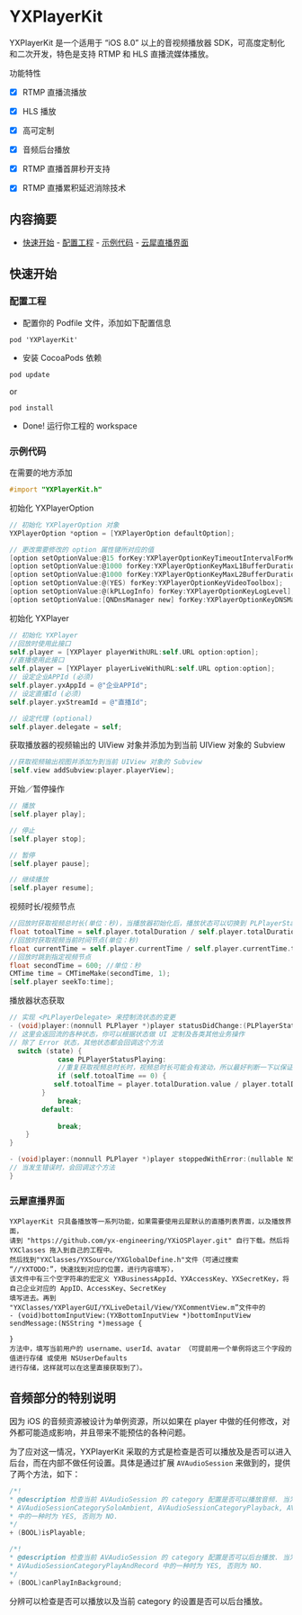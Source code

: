 
# YXPlayerKit

YXPlayerKit 是一个适用于 “iOS 8.0” 以上的音视频播放器 SDK，可高度定制化和二次开发，特色是支持 RTMP 和 HLS 直播流媒体播放。


功能特性

- [x] RTMP 直播流播放
- [x] HLS 播放
- [x] 高可定制
- [x] 音频后台播放
- [x] RTMP 直播首屏秒开支持
- [x] RTMP 直播累积延迟消除技术


## 内容摘要

- [快速开始](#1-快速开始)
      - [配置工程](#配置工程)
      - [示例代码](#示例代码)
      - [云犀直播界面](#云犀直播界面)

## 快速开始

### 配置工程

- 配置你的 Podfile 文件，添加如下配置信息

```
pod 'YXPlayerKit'
```

- 安装 CocoaPods 依赖

```
pod update
```
or
```
pod install
```

- Done! 运行你工程的 workspace

### 示例代码

在需要的地方添加

```Objective-C
#import "YXPlayerKit.h"
```

初始化 YXPlayerOption

```Objective-C
// 初始化 YXPlayerOption 对象
YXPlayerOption *option = [YXPlayerOption defaultOption];

// 更改需要修改的 option 属性键所对应的值
[option setOptionValue:@15 forKey:YXPlayerOptionKeyTimeoutIntervalForMediaPackets];
[option setOptionValue:@1000 forKey:YXPlayerOptionKeyMaxL1BufferDuration];
[option setOptionValue:@1000 forKey:YXPlayerOptionKeyMaxL2BufferDuration];
[option setOptionValue:@(YES) forKey:YXPlayerOptionKeyVideoToolbox];
[option setOptionValue:@(kPLLogInfo) forKey:YXPlayerOptionKeyLogLevel];
[option setOptionValue:[QNDnsManager new] forKey:YXPlayerOptionKeyDNSManager];

```
初始化 YXPlayer

```Objective-C
// 初始化 YXPlayer
//回放时使用此接口
self.player = [YXPlayer playerWithURL:self.URL option:option];
//直播使用此接口
self.player = [YXPlayer playerLiveWithURL:self.URL option:option];
// 设定企业APPId (必须) 
self.player.yxAppId = @"企业APPId";
// 设定直播Id (必须)
self.player.yxStreamId = @"直播Id";

// 设定代理 (optional)
self.player.delegate = self;
```

获取播放器的视频输出的 UIView 对象并添加为到当前 UIView 对象的 Subview
```Objective-C
//获取视频输出视图并添加为到当前 UIView 对象的 Subview
[self.view addSubview:player.playerView];
```

开始／暂停操作

```Objective-C
// 播放
[self.player play];

// 停止
[self.player stop];

// 暂停
[self.player pause];

// 继续播放
[self.player resume];
```
视频时长/视频节点

```Objective-C
//回放时获取视频总时长(单位：秒)，当播放器初始化后，播放状态可以切换到 PLPlayerStatusPlaying 后才可以获取到self.player.totalDuration
float totoalTime = self.player.totalDuration / self.player.totalDuration.timescale
//回放时获取视频当前时间节点(单位：秒)
float currentTime = self.player.currentTime / self.player.currentTime.timescale
//回放时跳到指定视频节点
float secondTime = 600; //单位：秒
CMTime time = CMTimeMake(secondTime, 1);
[self.player seekTo:time];
```

播放器状态获取

```Objective-C
// 实现 <PLPlayerDelegate> 来控制流状态的变更
- (void)player:(nonnull PLPlayer *)player statusDidChange:(PLPlayerStatus)state {
// 这里会返回流的各种状态，你可以根据状态做 UI 定制及各类其他业务操作
// 除了 Error 状态，其他状态都会回调这个方法
  switch (state) {
            case PLPlayerStatusPlaying:
            //重复获取视频总时长时，视频总时长可能会有波动，所以最好判断一下以保证只获取一次
            if (self.totoalTime == 0) {
           self.totoalTime = player.totalDuration.value / player.totalDuration.timescale
        }
            break;
        default:
            
            break;
    }
}

- (void)player:(nonnull PLPlayer *)player stoppedWithError:(nullable NSError *)error {
// 当发生错误时，会回调这个方法
}
```


### 云犀直播界面

```
YXPlayerKit 只具备播放等一系列功能，如果需要使用云犀默认的直播列表界面，以及播放界面，
请到 "https://github.com/yx-engineering/YXiOSPlayer.git" 自行下载。然后将 YXClasses 拖入到自己的工程中。
然后找到"YXClasses/YXSource/YXGlobalDefine.h"文件（可通过搜索 “//YXTODO:”，快速找到对应的位置，进行内容填写），
该文件中有三个空字符串的宏定义 YXBusinessAppId、YXAccessKey、YXSecretKey，将自己企业对应的 AppID、AccessKey、SecretKey
填写进去。再到 "YXClasses/YXPlayerGUI/YXLiveDetail/View/YXCommentView.m”文件中的
- (void)bottomInputView:(YXBottomInputView *)bottomInputView sendMessage:(NSString *)message { 

}
方法中，填写当前用户的 username、userId、avatar （可提前用一个单例将这三个字段的值进行存储 或使用 NSUserDefaults
进行存储，这样就可以在这里直接获取到了）。

```

## 音频部分的特别说明

因为 iOS 的音频资源被设计为单例资源，所以如果在 player 中做的任何修改，对外都可能造成影响，并且带来不能预估的各种问题。

为了应对这一情况，YXPlayerKit 采取的方式是检查是否可以播放及是否可以进入后台，而在内部不做任何设置。具体是通过扩展 `AVAudioSession` 来做到的，提供了两个方法，如下：

```Objective-C
/*!
* @description 检查当前 AVAudioSession 的 category 配置是否可以播放音频. 当为 AVAudioSessionCategoryAmbient,
* AVAudioSessionCategorySoloAmbient, AVAudioSessionCategoryPlayback, AVAudioSessionCategoryPlayAndRecord
* 中的一种时为 YES, 否则为 NO.
*/
+ (BOOL)isPlayable;

/*!
* @description 检查当前 AVAudioSession 的 category 配置是否可以后台播放. 当为 AVAudioSessionCategoryPlayback,
* AVAudioSessionCategoryPlayAndRecord 中的一种时为 YES, 否则为 NO.
*/
+ (BOOL)canPlayInBackground;
```

分辨可以检查是否可以播放以及当前 category 的设置是否可以后台播放。


